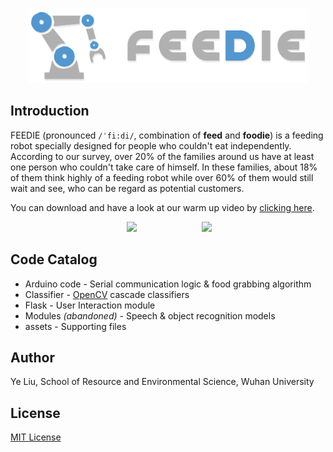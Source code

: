 <p align="center">
  <img width="450" src="assets/logo-color.png" />
</p>

## Introduction

FEEDIE (pronounced `/ˈfi:di/`, combination of **feed** and **foodie**) is a feeding robot specially designed for people who couldn't eat independently. According to our survey, over 20% of the families around us have at least one person who couldn't take care of himself. In these families, about 18% of them think highly of a feeding robot while over 60% of them would still wait and see, who can be regard as potential customers.

You can download and have a look at our warm up video by [clicking here](https://github.com/goolhanrry/Feeding-Robot-Demo/blob/master/assets/WarmUp.mp4?raw=true).

<p align="center">
  <img width="300px" src="assets/preview.gif" hspace="50px" />
  <img width="247px" src="assets/UI.gif" hspace="50px" />
</p>

## Code Catalog

* Arduino code - Serial communication logic & food grabbing algorithm
* Classifier - [OpenCV](https://opencv.org/) cascade classifiers
* Flask - User Interaction module
* Modules *(abandoned)* - Speech & object recognition models
* assets - Supporting files

## Author

Ye Liu, School of Resource and Environmental Science, Wuhan University

## License

[MIT License](http://opensource.org/licenses/MIT)
